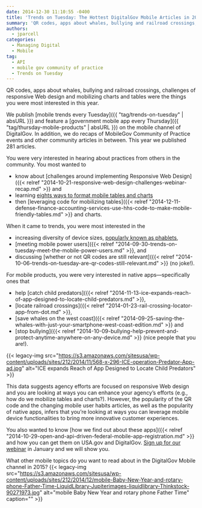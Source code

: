 ```yaml
---
date: 2014-12-30 11:10:55 -0400
title: 'Trends on Tuesday: The Hottest DigitalGov Mobile Articles in 2014'
summary: 'QR codes, apps about whales, bullying and railroad crossings, challenges of responsive Web design and mobilizing charts and tables were the things you were most interested in this year. We publish mobile trends every Tuesday and feature a government mobile app every Thursday on the mobile channel of DigitalGov. In addition, we do recaps of MobileGov'
authors:
  - jparcell
categories:
  - Managing Digital
  - Mobile
tag:
  - API
  - mobile gov community of practice
  - Trends on Tuesday
---
```


QR codes, apps about whales, bullying and railroad crossings, challenges of responsive Web design and mobilizing charts and tables were the things you were most interested in this year.

We publish [mobile trends every Tuesday]({{ "tag/trends-on-tuesday" | absURL }}) and feature a [government mobile app every Thursday]({{ "tag/thursday-mobile-products" | absURL }}) on the mobile channel of DigitalGov. In addition, we do recaps of MobileGov Community of Practice events and other community articles in between. This year we published 281 articles.

You were very interested in hearing about practices from others in the community. You most wanted to

  * know about [challenges around implementing Responsive Web Design]({{< relref "2014-10-21-responsive-web-design-challenges-webinar-recap.md" >}} and
  * learning [eights ways to format mobile tables and charts](https://www.WHATEVER/2014/10/28/trends-on-tuesday-8-ways-to-format-tables-for-responsive-web-design/)
  * then [leveraging code for mobilizing tables]({{< relref "2014-12-11-defense-finance-accounting-services-use-hhs-code-to-make-mobile-friendly-tables.md" >}} and charts.

When it came to trends, you were most interested in the

  * increasing diversity of device sizes, [popularly known as phablets](https://www.WHATEVER/2014/11/04/trends-on-tuesday-phablets-to-top-tablets-in-2015/ "Trends on Tuesday: Phablets to Top Tablets in 2015?"),
  * [meeting mobile power users]({{< relref "2014-09-30-trends-on-tuesday-meet-the-mobile-power-users.md" >}}, and
  * discussing [whether or not QR codes are still relevant]({{< relref "2014-10-06-trends-on-tuesday-are-qr-codes-still-relevant.md" >}} (no joke!).

For mobile products, you were very interested in native apps—specifically ones that

  * help [catch child predators]({{< relref "2014-11-13-ice-expands-reach-of-app-designed-to-locate-child-predators.md" >}},
  * [locate railroad crossings]({{< relref "2014-01-23-rail-crossing-locator-app-from-dot.md" >}},
  * [save whales on the west coast]({{< relref "2014-09-25-saving-the-whales-with-just-your-smartphone-west-coast-edition.md" >}} and
  * [stop bullying]({{< relref "2014-10-09-bullying-help-prevent-and-protect-anytime-anywhere-on-any-device.md" >}} (nice people that you are!).

{{< legacy-img src="https://s3.amazonaws.com/sitesusa/wp-content/uploads/sites/212/2014/11/568-x-296-ICE-operation-Predator-App-ad.jpg" alt="ICE expands Reach of App Designed to Locate Child Predators" >}}

This data suggests agency efforts are focused on responsive Web design and you are looking at ways you can enhance your agency&#8217;s efforts (e.g., how do we mobilize tables and charts?). However, the popularity of the QR code and the changing mobile user habits articles, as well as the popularity of native apps, infers that you&#8217;re looking at ways you can leverage mobile device functionalities to bring more innovative customer experiences.

You also wanted to know [how we find out about these apps]({{< relref "2014-10-29-open-and-api-driven-federal-mobile-app-registration.md" >}} and how you can get them on USA.gov and DigitalGov. [Sign up for our webinar](https://www.WHATEVER/event/how-to-get-your-federal-mobile-app-promoted-on-usa-gov-and-digitalgov-gov/) in January and we will show you.

What other mobile topics do you want to read about in the DigitalGov Mobile channel in 2015? {{< legacy-img src="https://s3.amazonaws.com/sitesusa/wp-content/uploads/sites/212/2014/12/mobile-Baby-New-Year-and-rotary-phone-Father-Time-LiquidLibrary-Jupiterimages-liquidlibrary-Thinkstock-90271973.jpg" alt="mobile Baby New Year and rotary phone Father Time" caption="" >}} 

 

 